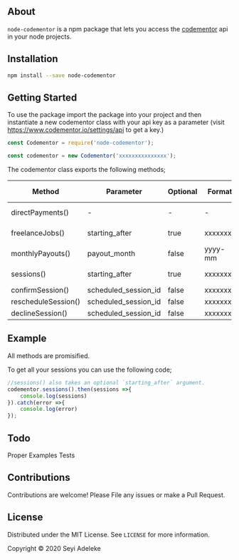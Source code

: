 
## About
`node-codementor` is a npm package that lets you access the [codementor](https://www.codementor.io) api in your node projects.

## Installation
```bash
npm install --save node-codementor
```

## Getting Started

To use the package import the package into your project and then instantiate a new codementor class with your api key as a parameter (visit https://www.codementor.io/settings/api to get a key.)

```javascript
const Codementor = require('node-codementor');

const codementor = new Codementor('xxxxxxxxxxxxxxx');
```

The codementor class exports the following methods;

| Method  | Parameter  |  Optional | Format   | Details  | Http Method |
|---|---|---|---|---|---|
| directPayments()  | -  | -  |  - |  https://dev.codementor.io/docs#direct-payments |  GET|
|  freelanceJobs() | starting_after  | true  | xxxxxxxx  | https://dev.codementor.io/docs#freelance-jobs  | GET
| monthlyPayouts()  |  payout_month | false  | yyyy-mm  | https://dev.codementor.io/docs#list-payouts-by-month  | GET
| sessions()  |  starting_after  |  true |  xxxxxxxx | https://dev.codementor.io/docs#list-all-sessions  | GET
|  confirmSession() | scheduled_session_id   |  false | xxxxxxxx  | https://dev.codementor.io/docs#confirm  | POST
|  rescheduleSession() | scheduled_session_id   |  false | xxxxxxxx  | https://dev.codementor.io/docs#reschedule  | POST
|  declineSession() | scheduled_session_id   |  false | xxxxxxxx  | https://dev.codementor.io/docs#decline  | POST

## Example
All methods are promisified.

To get all your sessions you can use the following code;
```Javascript
//sessions() also takes an optional `starting_after` argument.
codementor.sessions().then(sessions =>{
    console.log(sessions)
}).catch(error =>{
    console.log(error)
});
```

## Todo
Proper Examples
Tests

## Contributions
Contributions are welcome! Please File any issues or make a Pull Request.

## License

Distributed under the MIT License. See `LICENSE` for more information.

Copyright &copy; 2020 Seyi Adeleke
